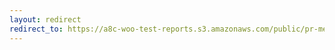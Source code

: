 ```yaml
---
layout: redirect
redirect_to: https://a8c-woo-test-reports.s3.amazonaws.com/public/pr-merge/44631/api/index.html
---
```

